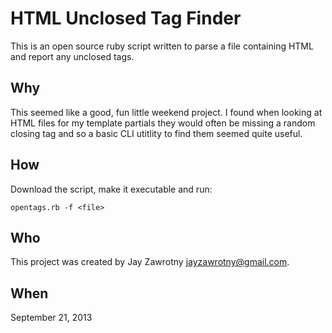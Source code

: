 # HTML Unclosed Tag Finder

This is an open source ruby script written to parse a file containing HTML and report any unclosed tags.                                                                                                                

## Why

This seemed like a good, fun little weekend project. I found when looking at HTML files for my template partials they would often be missing a random closing tag and so a basic CLI utitlity to find them seemed quite useful.

## How

Download the script, make it executable and run: 

```opentags.rb -f <file>```

## Who

This project was created by Jay Zawrotny <jayzawrotny@gmail.com>.

## When

September 21, 2013
